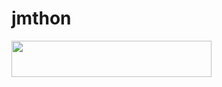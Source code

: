 # jmthon

<p align="left"><a href="https://heroku.com/deploy?template=https://github.com/service788/roz"> <img src="https://img.shields.io/badge/Deploy%20To%20Heroku-purple?style=for-the-badge&logo=heroku" width="320" height="58.45"/></a></p>

